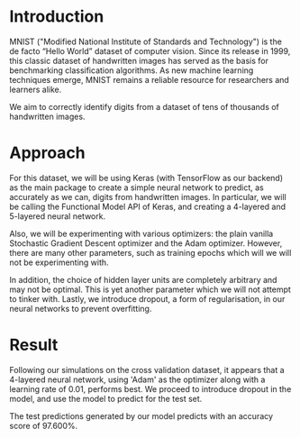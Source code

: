 # Introduction
MNIST ("Modified National Institute of Standards and Technology") is the de facto “Hello World” dataset of computer vision. Since its release in 1999, this classic dataset of handwritten images has served as the basis for benchmarking classification algorithms. As new machine learning techniques emerge, MNIST remains a reliable resource for researchers and learners alike.

We aim to correctly identify digits from a dataset of tens of thousands of handwritten images.

# Approach
For this dataset, we will be using Keras (with TensorFlow as our backend) as the main package to create a simple neural network to predict, as accurately as we can, digits from handwritten images. In particular, we will be calling the Functional Model API of Keras, and creating a 4-layered and 5-layered neural network.

Also, we will be experimenting with various optimizers: the plain vanilla Stochastic Gradient Descent optimizer and the Adam optimizer. However, there are many other parameters, such as training epochs which will we will not be experimenting with.

In addition, the choice of hidden layer units are completely arbitrary and may not be optimal. This is yet another parameter which we will not attempt to tinker with. Lastly, we introduce dropout, a form of regularisation, in our neural networks to prevent overfitting.

# Result
Following our simulations on the cross validation dataset, it appears that a 4-layered neural network, using 'Adam' as the optimizer along with a learning rate of 0.01, performs best. We proceed to introduce dropout in the model, and use the model to predict for the test set.

The test predictions generated by our model predicts with an accuracy score of 97.600%.
